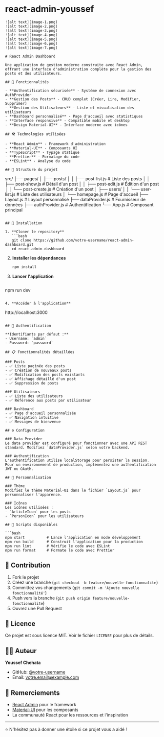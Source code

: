 # react-admin-youssef

```
![alt text](image-1.png)
![alt text](image-2.png)
![alt text](image-3.png)
![alt text](image-4.png)
![alt text](image-5.png)
![alt text](image-6.png)
![alt text](image-7.png)

# React Admin Dashboard

Une application de gestion moderne construite avec React Admin, offrant une interface d'administration complète pour la gestion des posts et des utilisateurs.

## 🚀 Fonctionnalités

- **Authentification sécurisée** - Système de connexion avec AuthProvider
- **Gestion des Posts** - CRUD complet (Créer, Lire, Modifier, Supprimer)
- **Gestion des Utilisateurs** - Liste et visualisation des utilisateurs
- **Dashboard personnalisé** - Page d'accueil avec statistiques
- **Interface responsive** - Compatible mobile et desktop
- **Design Material-UI** - Interface moderne avec icônes

## 🛠️ Technologies utilisées

- **React Admin** - Framework d'administration
- **Material-UI** - Composants UI
- **TypeScript** - Typage statique
- **Prettier** - Formatage du code
- **ESLint** - Analyse du code

## 📁 Structure du projet

```
src/
├── pages/
│   ├── posts/
│   │   ├── post-list.js    # Liste des posts
│   │   ├── post-show.js    # Détail d'un post
│   │   ├── post-edit.js    # Édition d'un post
│   │   └── post-create.js  # Création d'un post
│   ├── users/
│   │   └── user-list.js    # Liste des utilisateurs
│   └── homepage.js         # Page d'accueil
├── Layout.js               # Layout personnalisé
├── dataProvider.js         # Fournisseur de données
├── authProvider.js         # Authentification
└── App.js                 # Composant principal
```

## 🚦 Installation

1. **Cloner le repository**
   ```bash
   git clone https://github.com/votre-username/react-admin-dashboard.git
   cd react-admin-dashboard
   ```

2. **Installer les dépendances**
   ```bash
   npm install
   ```

3. **Lancer l'application**
   ```bash
  npm run dev
   ```

4. **Accéder à l'application**
   ```
   http://localhost:3000
   ```

## 🔐 Authentification

**Identifiants par défaut :**
- Username: `admin`
- Password: `password`

## 📋 Fonctionnalités détaillées

### Posts
- ✅ Liste paginée des posts
- ✅ Création de nouveaux posts
- ✅ Modification des posts existants
- ✅ Affichage détaillé d'un post
- ✅ Suppression de posts

### Utilisateurs
- ✅ Liste des utilisateurs
- ✅ Référence aux posts par utilisateur

### Dashboard
- ✅ Page d'accueil personnalisée
- ✅ Navigation intuitive
- ✅ Messages de bienvenue

## ⚙️ Configuration

### Data Provider
Le data provider est configuré pour fonctionner avec une API REST standard. Modifiez `dataProvider.js` selon votre backend.

### Authentification
L'authentification utilise localStorage pour persister la session. Pour un environnement de production, implémentez une authentification JWT ou OAuth.

## 🎨 Personnalisation

### Thème
Modifiez le thème Material-UI dans le fichier `Layout.js` pour personnaliser l'apparence.

### Icônes
Les icônes utilisées :
- `ArticleIcon` pour les posts
- `PersonIcon` pour les utilisateurs

## 📝 Scripts disponibles

```bash
npm start          # Lance l'application en mode développement
npm run build      # Construit l'application pour la production
npm run lint       # Vérifie le code avec ESLint
npm run format     # Formate le code avec Prettier
```

## 🤝 Contribution

1. Fork le projet
2. Créez une branche (`git checkout -b feature/nouvelle-fonctionnalite`)
3. Committez vos changements (`git commit -m 'Ajoute nouvelle fonctionnalité'`)
4. Push vers la branche (`git push origin feature/nouvelle-fonctionnalite`)
5. Ouvrez une Pull Request

## 📄 Licence

Ce projet est sous licence MIT. Voir le fichier `LICENSE` pour plus de détails.

## 👨‍💻 Auteur

**Youssef Chehata**
- GitHub: [@votre-username](https://github.com/votre-username)
- Email: votre.email@example.com

## 🙏 Remerciements

- [React Admin](https://marmelab.com/react-admin/) pour le framework
- [Material-UI](https://mui.com/) pour les composants
- La communauté React pour les ressources et l'inspiration

---

⭐ N'hésitez pas à donner une étoile si ce projet vous a aidé !